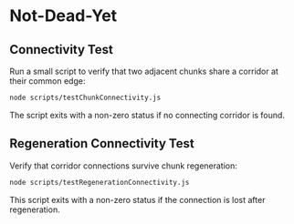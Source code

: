 # Not-Dead-Yet

## Connectivity Test

Run a small script to verify that two adjacent chunks share a corridor at their common edge:

```bash
node scripts/testChunkConnectivity.js
```

The script exits with a non-zero status if no connecting corridor is found.

## Regeneration Connectivity Test

Verify that corridor connections survive chunk regeneration:

```bash
node scripts/testRegenerationConnectivity.js
```

This script exits with a non-zero status if the connection is lost after regeneration.
